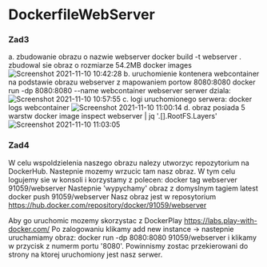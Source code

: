 # DockerfileWebServer

### Zad3
a. zbudowanie obrazu o nazwie webserver
   docker build -t webserver .
   zbudowal sie obraz o rozmiarze 54.2MB
   docker images
   ![Screenshot 2021-11-10 10:42:28](https://user-images.githubusercontent.com/73463891/141089336-9be7c658-c027-4543-b44e-f3a2092d825d.png)
b. uruchomienie kontenera webcontainer na podstawie obrazu webserver z mapowaniem portow 8080:8080
   docker run -dp 8080:8080 --name webcontainer webserver
   serwer dziala:
   ![Screenshot 2021-11-10 10:57:55](https://user-images.githubusercontent.com/73463891/141091936-b61558be-c792-4298-88ff-5c51df0e505f.png)
c. logi uruchomionego serwera:
    docker logs webcontainer
   ![Screenshot 2021-11-10 11:00:14](https://user-images.githubusercontent.com/73463891/141092261-f86167ec-f90b-453e-8d5b-cfbe4f4f801d.png)
d. obraz posiada 5 warstw
   docker image inspect webserver | jq '.[].RootFS.Layers'
  ![Screenshot 2021-11-10 11:03:05](https://user-images.githubusercontent.com/73463891/141092828-e45c80a8-1ddb-424d-b429-63e292e870cb.png)

### Zad4
W celu wspoldzielenia naszego obrazu nalezy utworzyc repozytorium na DockerHub. Nastepnie mozemy wrzucic tam nasz obraz. W tym celu logujemy 
sie w konsoli i korzystamy z polecen:
  docker tag webserver 91059/webserver
Nastepnie 'wypychamy' obraz z domyslnym tagiem latest
  docker push 91059/webserver
Nasz obraz jest w reposytorium https://hub.docker.com/repository/docker/91059/webserver

Aby go uruchomic mozemy skorzystac z DockerPlay https://labs.play-with-docker.com/
Po zalogowaniu klikamy add new instance -> nastepnie uruchamiamy obraz:
  docker run -dp 8080:8080 91059/webserver
i klikamy w przycisk z numerm portu '8080'. Powinnismy zostac przekierowani do strony na ktorej uruchomiony jest nasz serwer.
